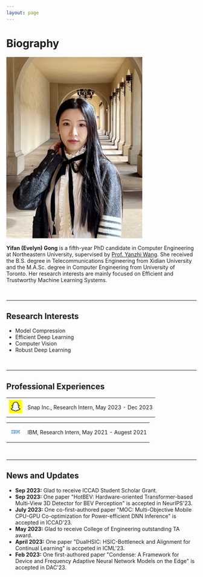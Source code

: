 ```yaml
---
layout: page
---
```


# Biography

<img src="images/yifangong.jpg" class="floatpic" width="360">

**Yifan (Evelyn) Gong** is a fifth-year PhD candidate in Computer Engineering at Northeastern University, supervised by [Prof. Yanzhi Wang](https://web.northeastern.edu/yanzhiwang/#_ga=2.133348103.863566394.1694570386-1581901161.1692209067). She received the B.S. degree in Telecommunications Engineering from Xidian University and the M.A.Sc. degree in Computer Engineering from University of Toronto. Her research interests are mainly focused on Efficient and Trustworthy Machine Learning Systems. 


<br>

---

## Research Interests

- Model Compression
- Efficient Deep Learning
- Computer Vision
- Robust Deep Learning



<br>

---

## Professional Experiences

<div align="left">
<table rules="none">
<tr>
<td>
  <img src="images/snap_logo.jpeg" style="zoom:35%"  alt="图片名称"/>
</td>
<td>
  <p> Snap Inc., Research Intern, May 2023 - Dec 2023  </p>
  <p> </p>
</td>
</tr>
</table>    
</div>

<div align="left">
<table rules="none">
<tr>
<td>
  <img src="images/ibm_logo.jpeg" style="zoom:35%"  alt="图片名称"/>

</td>
<td>
  <p> IBM,  Research Intern, May 2021 - Augest 2021 </p>
  <p> </p>
</td>
</tr>
</table>    
</div>



<br>


---

## News and Updates

- **Sep 2023:** Glad to receive ICCAD Student Scholar Grant.
- **Sep 2023:** One paper "HotBEV: Hardware-oriented Transformer-based Multi-View 3D Detector for BEV Perception" is accepted in NeurIPS'23.
- **July 2023:** One co-first-authored paper "MOC: Multi-Objective Mobile CPU-GPU Co-optimization for Power-efficient DNN Inference" is accepted in ICCAD'23.
- **May 2023:** Glad to receive College of Engineering outstanding TA award.
- **April 2023:** One paper "DualHSIC: HSIC-Bottleneck and Alignment for Continual Learning" is accpeted in ICML'23.
- **Feb 2023:** One first-authored paper "Condense: A Framework for Device and Frequency Adaptive Neural Network Models on the Edge" is accepted in DAC'23.
